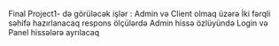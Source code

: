 Final Project1- də görüləcək işlər :
Admin və Client olmaq üzərə İki fərqli səhifə hazırlanacaq respons ölçülərdə
Admin hissə özlüyündə Login və Panel hissələrə ayrılacaq

